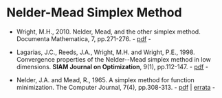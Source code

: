 # Nelder-Mead Simplex Method

* Wright, M.H., 2010. Nelder, Mead, and the other simplex method. Documenta Mathematica, 7, pp.271-276. - [pdf](http://emis.ams.org/journals/DMJDMV/vol-ismp/42_wright-margaret.pdf) -

* Lagarias, J.C., Reeds, J.A., Wright, M.H. and Wright, P.E., 1998. Convergence properties of the Nelder--Mead simplex method in low dimensions. **SIAM Journal on Optimization**, 9(1), pp.112-147. - [pdf](https://epubs.siam.org/doi/10.1137/S1052623496303470) -

* Nelder, J.A. and Mead, R., 1965. A simplex method for function minimization. The Computer Journal, 7(4), pp.308-313. - [pdf](https://academic.oup.com/comjnl/article-abstract/7/4/308/354237) | [errata](https://academic.oup.com/comjnl/article/8/1/27/489844) -
